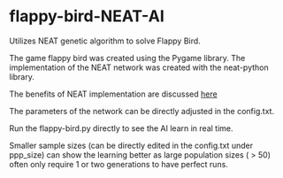 # flappy-bird-NEAT-AI
Utilizes NEAT genetic algorithm to solve Flappy Bird. 

The game flappy bird was created using the Pygame library. The implementation of the NEAT network was created with the neat-python library.

The benefits of NEAT implementation are discussed [here](http://citeseerx.ist.psu.edu/viewdoc/download?doi=10.1.1.23.7372&rep=rep1&type=pdf)

The parameters of the network can be directly adjusted in the config.txt.

Run the flappy-bird.py directly to see the AI learn in real time. 

Smaller sample sizes (can be directly edited in the config.txt under ppp_size) can show the learning better as large population sizes ( > 50) often only require 1 or two generations to have perfect runs.
